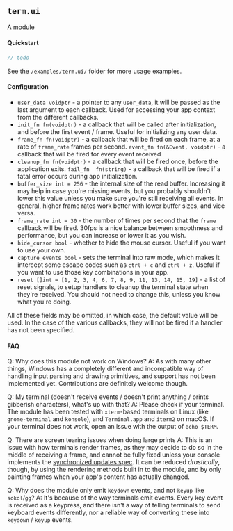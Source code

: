 ## `term.ui`

A module 

#### Quickstart

```v
// todo
```

See the `/examples/term.ui/` folder for more usage examples.

#### Configuration

 - `user_data voidptr` - a pointer to any `user_data`, it will be passed as the last argument to each callback. Used for accessing your app context from the different callbacks.
 - `init_fn fn(voidptr)` - a callback that will be called after initialization, and before the first event / frame. Useful for initializing any user data.
 - `frame_fn fn(voidptr)` - a callback that will be fired on each frame, at a rate of `frame_rate` frames per second.
`event_fn fn(&Event, voidptr)` - a callback that will be fired for every event received
 - `cleanup_fn fn(voidptr)` - a callback that will be fired once, before the application exits.
`fail_fn  fn(string)` - a callback that will be fired if a fatal error occurs during app initialization.
 - `buffer_size int = 256` - the internal size of the read buffer. Increasing it may help in case you're missing events, but you probably shouldn't lower this value unless you make sure you're still receiving all events. In general, higher frame rates work better with lower buffer sizes, and vice versa.
 - `frame_rate int = 30` - the number of times per second that the `frame` callback will be fired. 30fps is a nice balance between smoothness and performance, but you can increase or lower it as you wish.
 - `hide_cursor bool` - whether to hide the mouse cursor. Useful if you want to use your own.
 - `capture_events bool` - sets the terminal into raw mode, which makes it intercept some escape codes such as `ctrl + c` and `ctrl + z`. Useful if you want to use those key combinations in your app.
 - `reset []int = [1, 2, 3, 4, 6, 7, 8, 9, 11, 13, 14, 15, 19]` - a list of reset signals, to setup handlers to cleanup the terminal state when they're received. You should not need to change this, unless you know what you're doing.

All of these fields may be omitted, in which case, the default value will be used. In the case of the various callbacks, they will not be fired if a handler has not been specified.


#### FAQ

Q: Why does this module not work on Windows?
A: As with many other things, Windows has a completely different and incompatible way of handling input parsing and drawing primitives, and support has not been implemented yet. Contributions are definitely welcome though.

Q: My terminal (doesn't receive events / doesn't print anything / prints gibberish characters), what's up with that?
A: Please check if your terminal. The module has been tested with `xterm`-based terminals on Linux (like `gnome-terminal` and `konsole`), and `Terminal.app` and `iterm2` on macOS. If your terminal does not work, open an issue with the output of `echo $TERM`.

Q: There are screen tearing issues when doing large prints
A: This is an issue with how terminals render frames, as they may decide to do so in the middle of receiving a frame, and cannot be fully fixed unless your console implements the [synchronized updates spec](https://gitlab.com/gnachman/iterm2/-/wikis/synchronized-updates-spec). It can be reduced *drastically*, though, by using the rendering methods built in to the module, and by only painting frames when your app's content has actually changed.

Q: Why does the module only emit `keydown` events, and not `keyup` like `sokol`/`gg`?
A: It's because of the way terminals emit events. Every key event is received as a keypress, and there isn't a way of telling terminals to send keyboard events differently, nor a reliable way of converting these into `keydown` / `keyup` events.
